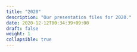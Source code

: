```yaml
---
title: "2020"
description: "Our presentation files for 2020."
date: 2020-12-12T00:34:39+09:00
draft: false
weight: 1
collapsible: true
---
```


